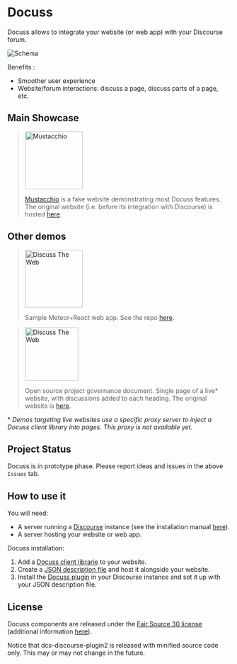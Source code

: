 # Docuss

Docuss allows to integrate your website (or web app) with your Discourse forum.

![Schema](schema.jpg)

Benefits :

- Smoother user experience
- Website/forum interactions: discuss a page, discuss parts of a page, etc.

## Main Showcase

> <a href="http://www.docuss.org" target="_blank" title="Click top open the demo">
> <img src="https://sylque.github.io/dcs-client/demos/mustacchio/images/logo.jpg" alt="Mustacchio" width="130" />
> </a>
>
> [Mustacchio](http://www.docuss.org) is a fake website demonstrating most
> Docuss features. The original website (i.e. before its integration with
> Discourse) is hosted
> [here](https://sylque.github.io/dcs-client/demos/mustacchio/).

## Other demos

> <a href="http://www.docuss.org/docuss/d_home" target="_blank" title="Click top open the demo">
> <img src="https://sylque.github.io/discuss-the-web/public/logo.png" alt="Discuss The Web" width="130" />
> </a>
>
> Sample Meteor+React web app. See the repo
> [here](https://github.com/sylque/discuss-the-web).

> <a href="http://www.docuss.org/docuss/openst" target="_blank" title="Click top open the demo">
> <img src="https://www.openstack.org/themes/openstack/images/openstack-logo-full.svg" alt="Discuss The Web" width="120" />
> </a>
>
> Open source project governance document. Single page of a live\* website, with
> discussions added to each heading. The original website is
> [here](https://docs.openstack.org/contributors/common/governance.html).

\* _Demos targeting live websites use a specific proxy server to inject a Docuss
client library into pages. This proxy is not available yet._

## Project Status

Docuss is in prototype phase. Please report ideas and issues in the above
`Issues` tab.

## How to use it

You will need:

- A server running a [Discourse](https://www.discourse.org/) instance (see the
  installation manual
  [here](https://github.com/discourse/discourse/blob/master/docs/INSTALL.md)).
- A server hosting your website or web app.

Docuss installation:

1. Add a [Docuss client librarie](https://github.com/sylque/dcs-client) to your
   website.
2. Create a
   [JSON description file](https://github.com/sylque/dcs-website-schema) and
   host it alongside your website.
3. Install the [Docuss plugin](https://github.com/sylque/dcs-discourse-plugin2)
   in your Discourse instance and set it up with your JSON description file.

## License

Docuss components are released under the
[Fair Source 30 license](https://github.com/sylque/docuss/blob/master/LICENSE)
(additional information [here](https://fair.io/)).

Notice that dcs-discourse-plugin2 is released with minified source code only.
This may or may not change in the future.
